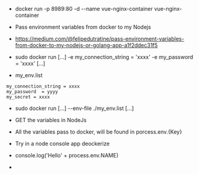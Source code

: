 * docker run -p 8989:80 -d --name vue-nginx-container vue-nginx-container




* Pass environment variables from docker to my Nodejs
* https://medium.com/@felipedutratine/pass-environment-variables-from-docker-to-my-nodejs-or-golang-app-a1f2ddec31f5

* sudo  docker run [...] -e my_connection_string = 'xxxx' -e my_password = 'xxxx' [...]

* my_env.list

```
my_connection_string = xxxx
my_password  = yyyy
my_secret = xxxx

```

* sudo docker run [...] --env-file ./my_env.list [...]


* GET the variables in NodeJs

* All the variables pass to docker, will be found in porcess.env.{Key}


* Try in a node console app deockerize

* console.log('Hello' + process.env.NAME)

* 